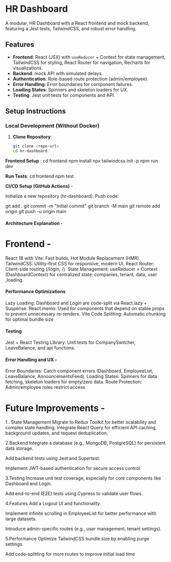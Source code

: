 # HR Dashboard

A modular,  HR Dashboard with a React frontend and  mock backend, featuring a Jest tests, TailwindCSS, and robust error handling.

## Features
- **Frontend**: React (JSX) with `useReducer` + Context for state management, TailwindCSS for styling, React Router for navigation, Recharts for visualizations.
- **Backend**:  mock API with simulated delays.
- **Authentication**: Role-based route protection (admin/employee).
- **Error Handling**: Error boundaries for component failures.
- **Loading States**: Spinners and skeleton loaders for UX.
- **Testing**: Jest unit tests for components and API.


## Setup Instructions

### Local Development (Without Docker)
1. **Clone Repository**:
   ```bash
   git clone <repo-url>
   cd hr-dashboard

**Frontend Setup** :
cd frontend
npm install
npx tailwindcss init -p
npm run dev

**Run Tests**:
cd frontend
npm test


**CI/CD Setup (GitHub Actions)** - 

Initialize a new repository (hr-dashboard).
Push code:

git add .
git commit -m "Initial commit"
git branch -M main
git remote add origin <repo-url>
git push -u origin main


#### Architecture Explanation - 
# Frontend - 
React 18 with Vite: Fast builds, Hot Module Replacement (HMR).
TailwindCSS: Utility-first CSS for responsive, modern UI.
React Router: Client-side routing (/login, /).
State Management:
useReducer + Context (DashboardContext) for centralized state: companies, tenant, data, user ,loading.

#### Performance Optimizations
Lazy Loading: Dashboard and Login are code-split via React.lazy + Suspense.
React.memo: Used for components that depend on stable props to prevent unnecessary re-renders.
Vite Code Splitting: Automatic chunking for optimal bundle size

#### Testing
Jest + React Testing Library:
Unit tests for CompanySwitcher, LeaveBalance, and api functions.


#### Error Handling and UX - 

Error Boundaries: Catch component errors (Dashboard, EmployeeList, LeaveBalance, AnnouncementsFeed).
Loading States: Spinners for data fetching, skeleton loaders for empty/zero data.
Route Protection: Admin/employee roles restrict access

# Future Improvements - 
1 . State Management
Migrate to Redux Toolkit for better scalability and complex state handling.
Integrate React Query for efficient API caching, background updates, and request deduplication.

2.Backend
Integrate a database (e.g., MongoDB, PostgreSQL) for persistent data storage.

Add backend tests using Jest and Supertest.

Implement JWT-based authentication for secure access control

3.Testing
Increase unit test coverage, especially for core components like Dashboard and Login.

Add end-to-end (E2E) tests using Cypress to validate user flows.

4.Features
Add a Logout UI and functionality.

Implement infinite scrolling in EmployeeList for better performance with large datasets.

Introduce admin-specific routes (e.g., user management, tenant settings).

5.Performance
Optimize TailwindCSS bundle size by enabling purge settings.

Add code-splitting for more routes to improve initial load time



